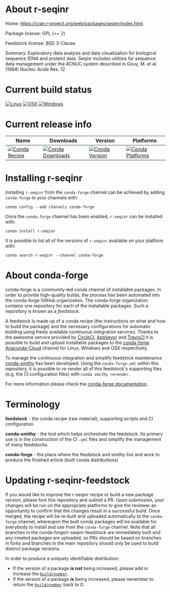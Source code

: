 About r-seqinr
==============

Home: https://cran.r-project.org/web/packages/seqinr/index.html

Package license: GPL (>= 2)

Feedstock license: BSD 3-Clause

Summary: Exploratory data analysis and data visualization for biological sequence (DNA and protein) data. Seqinr includes  utilities for sequence data management under the ACNUC system described in Gouy, M. et al. (1984) Nucleic Acids Res. 12



Current build status
====================

[![Linux](https://img.shields.io/circleci/project/github/conda-forge/r-seqinr-feedstock/master.svg?label=Linux)](https://circleci.com/gh/conda-forge/r-seqinr-feedstock)
[![OSX](https://img.shields.io/travis/conda-forge/r-seqinr-feedstock/master.svg?label=macOS)](https://travis-ci.org/conda-forge/r-seqinr-feedstock)
[![Windows](https://img.shields.io/appveyor/ci/conda-forge/r-seqinr-feedstock/master.svg?label=Windows)](https://ci.appveyor.com/project/conda-forge/r-seqinr-feedstock/branch/master)

Current release info
====================

| Name | Downloads | Version | Platforms |
| --- | --- | --- | --- |
| [![Conda Recipe](https://img.shields.io/badge/recipe-r--seqinr-green.svg)](https://anaconda.org/conda-forge/r-seqinr) | [![Conda Downloads](https://img.shields.io/conda/dn/conda-forge/r-seqinr.svg)](https://anaconda.org/conda-forge/r-seqinr) | [![Conda Version](https://img.shields.io/conda/vn/conda-forge/r-seqinr.svg)](https://anaconda.org/conda-forge/r-seqinr) | [![Conda Platforms](https://img.shields.io/conda/pn/conda-forge/r-seqinr.svg)](https://anaconda.org/conda-forge/r-seqinr) |

Installing r-seqinr
===================

Installing `r-seqinr` from the `conda-forge` channel can be achieved by adding `conda-forge` to your channels with:

```
conda config --add channels conda-forge
```

Once the `conda-forge` channel has been enabled, `r-seqinr` can be installed with:

```
conda install r-seqinr
```

It is possible to list all of the versions of `r-seqinr` available on your platform with:

```
conda search r-seqinr --channel conda-forge
```


About conda-forge
=================

conda-forge is a community-led conda channel of installable packages.
In order to provide high-quality builds, the process has been automated into the
conda-forge GitHub organization. The conda-forge organization contains one repository
for each of the installable packages. Such a repository is known as a *feedstock*.

A feedstock is made up of a conda recipe (the instructions on what and how to build
the package) and the necessary configurations for automatic building using freely
available continuous integration services. Thanks to the awesome service provided by
[CircleCI](https://circleci.com/), [AppVeyor](https://www.appveyor.com/)
and [TravisCI](https://travis-ci.org/) it is possible to build and upload installable
packages to the [conda-forge](https://anaconda.org/conda-forge)
[Anaconda-Cloud](https://anaconda.org/) channel for Linux, Windows and OSX respectively.

To manage the continuous integration and simplify feedstock maintenance
[conda-smithy](https://github.com/conda-forge/conda-smithy) has been developed.
Using the ``conda-forge.yml`` within this repository, it is possible to re-render all of
this feedstock's supporting files (e.g. the CI configuration files) with ``conda smithy rerender``.

For more information please check the [conda-forge documentation](https://conda-forge.org/docs/).

Terminology
===========

**feedstock** - the conda recipe (raw material), supporting scripts and CI configuration.

**conda-smithy** - the tool which helps orchestrate the feedstock.
                   Its primary use is in the construction of the CI ``.yml`` files
                   and simplify the management of *many* feedstocks.

**conda-forge** - the place where the feedstock and smithy live and work to
                  produce the finished article (built conda distributions)


Updating r-seqinr-feedstock
===========================

If you would like to improve the r-seqinr recipe or build a new
package version, please fork this repository and submit a PR. Upon submission,
your changes will be run on the appropriate platforms to give the reviewer an
opportunity to confirm that the changes result in a successful build. Once
merged, the recipe will be re-built and uploaded automatically to the
`conda-forge` channel, whereupon the built conda packages will be available for
everybody to install and use from the `conda-forge` channel.
Note that all branches in the conda-forge/r-seqinr-feedstock are
immediately built and any created packages are uploaded, so PRs should be based
on branches in forks and branches in the main repository should only be used to
build distinct package versions.

In order to produce a uniquely identifiable distribution:
 * If the version of a package **is not** being increased, please add or increase
   the [``build/number``](https://conda.io/docs/user-guide/tasks/build-packages/define-metadata.html#build-number-and-string).
 * If the version of a package **is** being increased, please remember to return
   the [``build/number``](https://conda.io/docs/user-guide/tasks/build-packages/define-metadata.html#build-number-and-string)
   back to 0.
